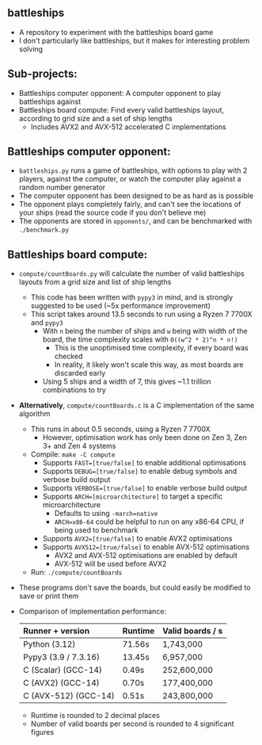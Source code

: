 ## battleships
  - A repository to experiment with the battleships board game
  - I don't particularly like battleships, but it makes for interesting problem solving

## Sub-projects:
  - Battleships computer opponent: A computer opponent to play battleships against
  - Battleships board compute: Find every valid battleships layout, according to grid size and a set of ship lengths
    - Includes AVX2 and AVX-512 accelerated C implementations

## Battleships computer opponent:
  - `battleships.py` runs a game of battleships, with options to play with 2 players, against the computer, or watch the computer play against a random number generator
  - The computer opponent has been designed to be as hard as is possible
  - The opponent plays completely fairly, and can't see the locations of your ships (read the source code if you don't believe me)
  - The opponents are stored in `opponents/`, and can be benchmarked with `./benchmark.py`

## Battleships board compute:
  - `compute/countBoards.py` will calculate the number of valid battleships layouts from a grid size and list of ship lengths
    - This code has been written with `pypy3` in mind, and is strongly suggested to be used (~5x performance improvement)
    - This script takes around 13.5 seconds to run using a Ryzen 7 7700X and `pypy3`
      - With `n` being the number of ships and `w` being with width of the board, the time complexity scales with `O((w^2 * 2)^n * n!)`
        - This is the unoptimised time complexity, if every board was checked
        - In reality, it likely won't scale this way, as most boards are discarded early
      - Using 5 ships and a width of 7, this gives ~1.1 trillion combinations to try
  - **Alternatively**, `compute/countBoards.c` is a C implementation of the same algorithm
    - This runs in about 0.5 seconds, using a Ryzen 7 7700X
      - However, optimisation work has only been done on Zen 3, Zen 3+ and Zen 4 systems
    - Compile: `make -C compute`
      - Supports `FAST=[true/false]` to enable additional optimisations
      - Supports `DEBUG=[true/false]` to enable debug symbols and verbose build output
      - Supports `VERBOSE=[true/false]` to enable verbose build output
      - Supports `ARCH=[microarchitecture]` to target a specific microarchitecture
        - Defaults to using `-march=native`
        - `ARCH=x86-64` could be helpful to run on any x86-64 CPU, if being used to benchmark
      - Supports `AVX2=[true/false]` to enable AVX2 optimisations
      - Supports `AVX512=[true/false]` to enable AVX-512 optimisations
        - AVX2 and AVX-512 optimisations are enabled by default
        - AVX-512 will be used before AVX2
    - Run: `./compute/countBoards`
  - These programs don't save the boards, but could easily be modified to save or print them
  - Comparison of implementation performance:

    | Runner + version     | Runtime | Valid boards / s |
    |:---------------------|:--------|:-----------------|
    | Python (3.12)        | 71.56s  | 1,743,000        |
    | Pypy3 (3.9 / 7.3.16) | 13.45s  | 6,957,000        |
    | C (Scalar) (GCC-14)  | 0.49s   | 252,600,000      |
    | C (AVX2) (GCC-14)    | 0.70s   | 177,400,000      |
    | C (AVX-512) (GCC-14) | 0.51s   | 243,800,000      |

    - Runtime is rounded to 2 decimal places
    - Number of valid boards per second is rounded to 4 significant figures
